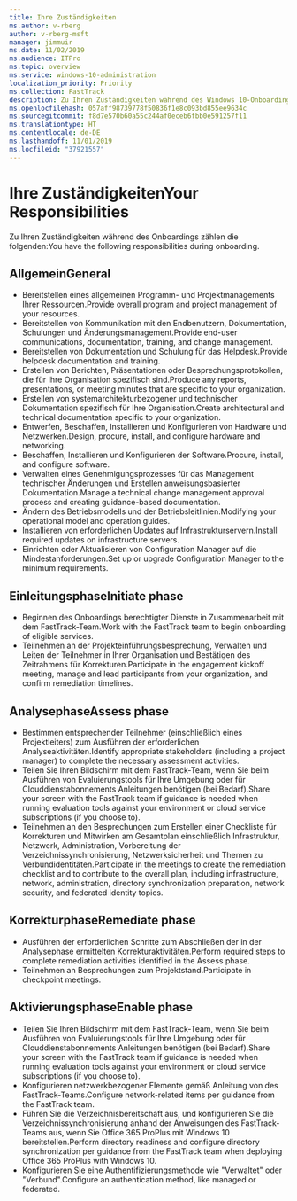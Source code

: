 ```yaml
---
title: Ihre Zuständigkeiten
ms.author: v-rberg
author: v-rberg-msft
manager: jimmuir
ms.date: 11/02/2019
ms.audience: ITPro
ms.topic: overview
ms.service: windows-10-administration
localization_priority: Priority
ms.collection: FastTrack
description: Zu Ihren Zuständigkeiten während des Windows 10-Onboardings zählen die folgenden.
ms.openlocfilehash: 057aff98739778f50836f1e8c093bd855ee9634c
ms.sourcegitcommit: f8d7e570b60a55c244af0eceb6fbb0e591257f11
ms.translationtype: HT
ms.contentlocale: de-DE
ms.lasthandoff: 11/01/2019
ms.locfileid: "37921557"
---
```

# <a name="your-responsibilities"></a><span data-ttu-id="dca91-103">Ihre Zuständigkeiten</span><span class="sxs-lookup"><span data-stu-id="dca91-103">Your Responsibilities</span></span>

<span data-ttu-id="dca91-104">Zu Ihren Zuständigkeiten während des Onboardings zählen die folgenden:</span><span class="sxs-lookup"><span data-stu-id="dca91-104">You have the following responsibilities during onboarding.</span></span>

## <a name="general"></a><span data-ttu-id="dca91-105">Allgemein</span><span class="sxs-lookup"><span data-stu-id="dca91-105">General</span></span>

- <span data-ttu-id="dca91-106">Bereitstellen eines allgemeinen Programm- und Projektmanagements Ihrer Ressourcen.</span><span class="sxs-lookup"><span data-stu-id="dca91-106">Provide overall program and project management of your resources.</span></span>
- <span data-ttu-id="dca91-107">Bereitstellen von Kommunikation mit den Endbenutzern, Dokumentation, Schulungen und Änderungsmanagement.</span><span class="sxs-lookup"><span data-stu-id="dca91-107">Provide end-user communications, documentation, training, and change management.</span></span>
- <span data-ttu-id="dca91-108">Bereitstellen von Dokumentation und Schulung für das Helpdesk.</span><span class="sxs-lookup"><span data-stu-id="dca91-108">Provide helpdesk documentation and training.</span></span>
- <span data-ttu-id="dca91-109">Erstellen von Berichten, Präsentationen oder Besprechungsprotokollen, die für Ihre Organisation spezifisch sind.</span><span class="sxs-lookup"><span data-stu-id="dca91-109">Produce any reports, presentations, or meeting minutes that are specific to your organization.</span></span>
- <span data-ttu-id="dca91-110">Erstellen von systemarchitekturbezogener und technischer Dokumentation spezifisch für Ihre Organisation.</span><span class="sxs-lookup"><span data-stu-id="dca91-110">Create architectural and technical documentation specific to your organization.</span></span>
- <span data-ttu-id="dca91-111">Entwerfen, Beschaffen, Installieren und Konfigurieren von Hardware und Netzwerken.</span><span class="sxs-lookup"><span data-stu-id="dca91-111">Design, procure, install, and configure hardware and networking.</span></span>
- <span data-ttu-id="dca91-112">Beschaffen, Installieren und Konfigurieren der Software.</span><span class="sxs-lookup"><span data-stu-id="dca91-112">Procure, install, and configure software.</span></span>
- <span data-ttu-id="dca91-113">Verwalten eines Genehmigungsprozesses für das Management technischer Änderungen und Erstellen anweisungsbasierter Dokumentation.</span><span class="sxs-lookup"><span data-stu-id="dca91-113">Manage a technical change management approval process and creating guidance-based documentation.</span></span>
- <span data-ttu-id="dca91-114">Ändern des Betriebsmodells und der Betriebsleitlinien.</span><span class="sxs-lookup"><span data-stu-id="dca91-114">Modifying your operational model and operation guides.</span></span>
- <span data-ttu-id="dca91-115">Installieren von erforderlichen Updates auf Infrastrukturservern.</span><span class="sxs-lookup"><span data-stu-id="dca91-115">Install required updates on infrastructure servers.</span></span>
- <span data-ttu-id="dca91-116">Einrichten oder Aktualisieren von Configuration Manager auf die Mindestanforderungen.</span><span class="sxs-lookup"><span data-stu-id="dca91-116">Set up or upgrade Configuration Manager to the minimum requirements.</span></span>

## <a name="initiate-phase"></a><span data-ttu-id="dca91-117">Einleitungsphase</span><span class="sxs-lookup"><span data-stu-id="dca91-117">Initiate phase</span></span>

- <span data-ttu-id="dca91-118">Beginnen des Onboardings berechtigter Dienste in Zusammenarbeit mit dem FastTrack-Team.</span><span class="sxs-lookup"><span data-stu-id="dca91-118">Work with the FastTrack team to begin onboarding of eligible services.</span></span>
- <span data-ttu-id="dca91-119">Teilnehmen an der Projekteinführungsbesprechung, Verwalten und Leiten der Teilnehmer in Ihrer Organisation und Bestätigen des Zeitrahmens für Korrekturen.</span><span class="sxs-lookup"><span data-stu-id="dca91-119">Participate in the engagement kickoff meeting, manage and lead participants from your organization, and confirm remediation timelines.</span></span>

## <a name="assess-phase"></a><span data-ttu-id="dca91-120">Analysephase</span><span class="sxs-lookup"><span data-stu-id="dca91-120">Assess phase</span></span>

- <span data-ttu-id="dca91-121">Bestimmen entsprechender Teilnehmer (einschließlich eines Projektleiters) zum Ausführen der erforderlichen Analyseaktivitäten.</span><span class="sxs-lookup"><span data-stu-id="dca91-121">Identify appropriate stakeholders (including a project manager) to complete the necessary assessment activities.</span></span>
- <span data-ttu-id="dca91-122">Teilen Sie Ihren Bildschirm mit dem FastTrack-Team, wenn Sie beim Ausführen von Evaluierungstools für Ihre Umgebung oder für Clouddienstabonnements Anleitungen benötigen (bei Bedarf).</span><span class="sxs-lookup"><span data-stu-id="dca91-122">Share your screen with the FastTrack team if guidance is needed when running evaluation tools against your environment or cloud service subscriptions (if you choose to).</span></span>
- <span data-ttu-id="dca91-123">Teilnehmen an den Besprechungen zum Erstellen einer Checkliste für Korrekturen und Mitwirken am Gesamtplan einschließlich Infrastruktur, Netzwerk, Administration, Vorbereitung der Verzeichnissynchronisierung, Netzwerksicherheit und Themen zu Verbundidentitäten.</span><span class="sxs-lookup"><span data-stu-id="dca91-123">Participate in the meetings to create the remediation checklist and to contribute to the overall plan, including infrastructure, network, administration, directory synchronization preparation, network security, and federated identity topics.</span></span>

## <a name="remediate-phase"></a><span data-ttu-id="dca91-124">Korrekturphase</span><span class="sxs-lookup"><span data-stu-id="dca91-124">Remediate phase</span></span>

- <span data-ttu-id="dca91-125">Ausführen der erforderlichen Schritte zum Abschließen der in der Analysephase ermittelten Korrekturaktivitäten.</span><span class="sxs-lookup"><span data-stu-id="dca91-125">Perform required steps to complete remediation activities identified in the Assess phase.</span></span>
- <span data-ttu-id="dca91-126">Teilnehmen an Besprechungen zum Projektstand.</span><span class="sxs-lookup"><span data-stu-id="dca91-126">Participate in checkpoint meetings.</span></span>

## <a name="enable-phase"></a><span data-ttu-id="dca91-127">Aktivierungsphase</span><span class="sxs-lookup"><span data-stu-id="dca91-127">Enable phase</span></span>

- <span data-ttu-id="dca91-128">Teilen Sie Ihren Bildschirm mit dem FastTrack-Team, wenn Sie beim Ausführen von Evaluierungstools für Ihre Umgebung oder für Clouddienstabonnements Anleitungen benötigen (bei Bedarf).</span><span class="sxs-lookup"><span data-stu-id="dca91-128">Share your screen with the FastTrack team if guidance is needed when running evaluation tools against your environment or cloud service subscriptions (if you choose to).</span></span>
- <span data-ttu-id="dca91-129">Konfigurieren netzwerkbezogener Elemente gemäß Anleitung von des FastTrack-Teams.</span><span class="sxs-lookup"><span data-stu-id="dca91-129">Configure network-related items per guidance from the FastTrack team.</span></span>
- <span data-ttu-id="dca91-130">Führen Sie die Verzeichnisbereitschaft aus, und konfigurieren Sie die Verzeichnissynchronisierung anhand der Anweisungen des FastTrack-Teams aus, wenn Sie Office 365 ProPlus mit Windows 10 bereitstellen.</span><span class="sxs-lookup"><span data-stu-id="dca91-130">Perform directory readiness and configure directory synchronization per guidance from the FastTrack team when deploying Office 365 ProPlus with Windows 10.</span></span>
- <span data-ttu-id="dca91-131">Konfigurieren Sie eine Authentifizierungsmethode wie "Verwaltet" oder "Verbund".</span><span class="sxs-lookup"><span data-stu-id="dca91-131">Configure an authentication method, like managed or federated.</span></span>







  

  

 